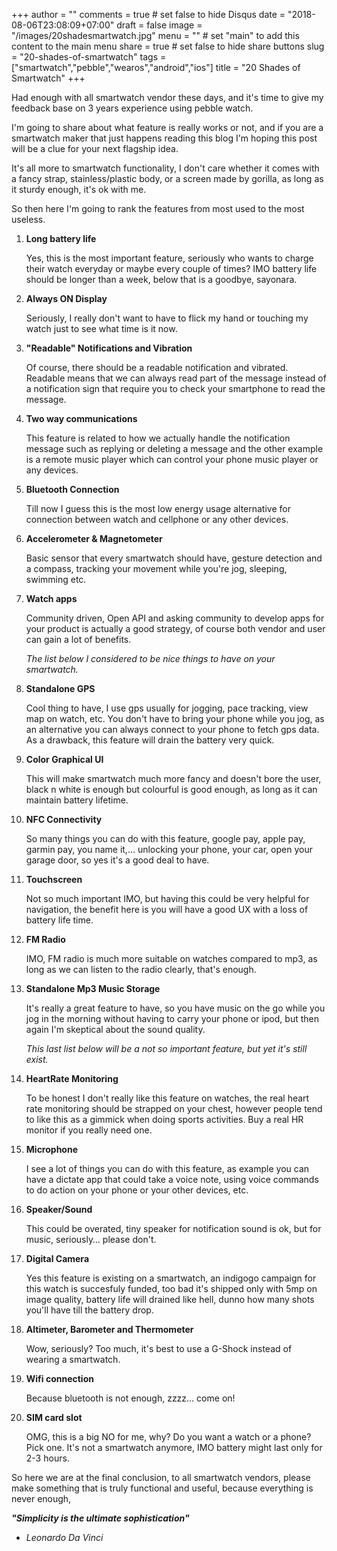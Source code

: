 +++
author = ""
comments = true # set false to hide Disqus
date = "2018-08-06T23:08:09+07:00"
draft = false
image = "/images/20shadesmartwatch.jpg"
menu = ""       # set "main" to add this content to the main menu
share = true    # set false to hide share buttons
slug = "20-shades-of-smartwatch"
tags = ["smartwatch","pebble","wearos","android","ios"]
title = "20 Shades of Smartwatch"
+++

Had enough with all smartwatch vendor these days, and it's time to give my feedback base on 3 years experience using pebble watch. 

I'm going to share about what feature is really works or not, and if you are a smartwatch maker that just happens reading this blog I'm hoping this post will be a clue for your next flagship idea.

It's all more to smartwatch functionality, I don't care whether it comes with a fancy strap, stainless/plastic body, or a screen made by gorilla, as long as it sturdy enough, it's ok with me.

So then here I'm going to rank the features from most used to the most useless.

1. **Long battery life**

    Yes, this is the most important feature, seriously who wants to charge their watch everyday or maybe every couple of times? IMO battery life should be longer than a week, below that is a goodbye, sayonara.

    

2. **Always ON Display**

    Seriously, I really don't want to have to flick my hand or touching my watch just to see what time is it now.   

    

3. **"Readable" Notifications and Vibration**

    Of course, there should be a readable notification and vibrated. Readable means that we can always read part of the message instead of a notification sign that require you to check your smartphone to read the message.

    

4. **Two way communications**

    This feature is related to how we actually handle the notification message such as replying or deleting a message and the other example is a remote music player which can control your phone music player or any devices.

    

5. **Bluetooth Connection**

    

    Till now I guess this is the most low energy usage alternative for connection between watch and cellphone or any other devices.

    

6. **Accelerometer & Magnetometer**

    Basic sensor that every smartwatch should have, gesture detection and a compass, tracking your movement while you're jog, sleeping, swimming etc.

7. **Watch apps**

    Community driven, Open API and asking community to develop apps for your product is actually a good strategy, of course both vendor and user can gain a lot of benefits.

    _The list below I considered to be nice things to have on your smartwatch._

    

8. **Standalone GPS**

    Cool thing to have, I use gps usually for jogging, pace tracking, view map on watch, etc. You don't have to bring your phone while you jog, as an alternative you can always connect to your phone to fetch gps data. As a drawback, this feature will drain the battery very quick. 

    

9. **Color Graphical UI**

    This will make smartwatch much more fancy and doesn't bore the user, black n white is enough but colourful is good enough, as long as it can maintain battery lifetime.

10. **NFC Connectivity**

    So many things you can do with this feature, google pay, apple pay, garmin pay, you name it,... unlocking your phone, your car, open your garage door, so yes it's a good deal to have.

11. **Touchscreen**

    Not so much important IMO, but having this could be very helpful for navigation, the benefit here is you will have a good UX with a loss of battery life time. 

12. **FM Radio**

    IMO, FM radio is much more suitable on watches compared to mp3, as long as we can listen to the radio clearly, that's enough.

13. **Standalone Mp3 Music Storage**

    It's really a great feature to have, so you have music on the go while you jog in the morning without having to carry your phone or ipod, but then again I'm skeptical about the sound quality.

    

    _This last list below will be a not so important feature, but yet it's still exist._

    

14. **HeartRate Monitoring**

    

    To be honest I don't really like this feature on watches, the real heart rate monitoring should be strapped on your chest, however people tend to like this as a gimmick when doing sports activities. Buy a real HR monitor if you really need one.

15. **Microphone**

    I see a lot of things you can do with this feature, as example you can have a dictate app that could take a voice note, using voice commands to do action on your phone or your other devices, etc.

16. **Speaker/Sound**

    This could be overated, tiny speaker for notification sound is ok, but for music, seriously… please don't.

17. **Digital Camera**

    Yes this feature is existing on a smartwatch, an indigogo campaign for this watch is succesfuly funded, too bad it's shipped only with 5mp on image quality, battery life will drained like hell, dunno how many shots you'll have till the battery drop.

18. **Altimeter, Barometer and Thermometer**

    Wow, seriously? Too much,  it's best to use a G-Shock instead of wearing a smartwatch.

    

19. **Wifi connection**

    Because bluetooth is not enough, zzzz… come on!

    

20. **SIM card slot**

    OMG, this is a big NO for me, why? Do you want a watch or a phone? Pick one. It's not a smartwatch anymore, IMO battery might last only for 2-3 hours.

So here we are at the final conclusion, to all smartwatch vendors, please make something that is truly functional and useful, because everything is never enough,

**_"Simplicity is the ultimate sophistication"_**
- _Leonardo Da Vinci_

